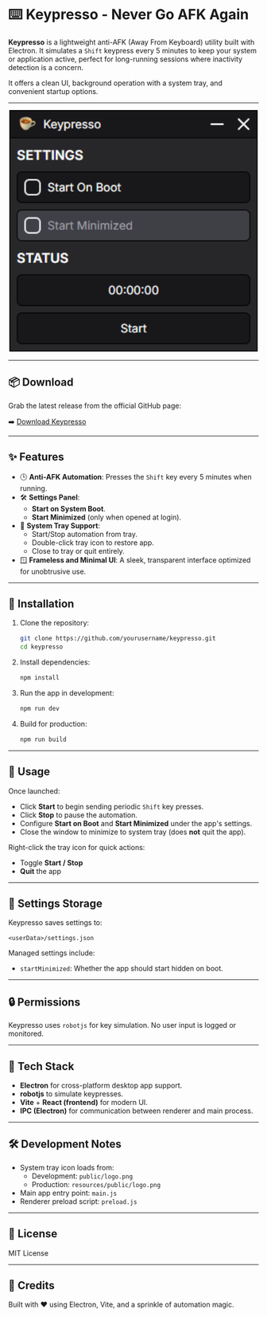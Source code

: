 # ⌨️ Keypresso - Never Go AFK Again

**Keypresso** is a lightweight anti-AFK (Away From Keyboard) utility built with Electron. It simulates a `Shift` keypress every 5 minutes to keep your system or application active, perfect for long-running sessions where inactivity detection is a concern.

It offers a clean UI, background operation with a system tray, and convenient startup options.

---

<p align="center">
  <img src="public/app-screenshot.png" alt="Keypresso Preview" width="500"/>
</p>

---

## 📦 Download

Grab the latest release from the official GitHub page:

➡️ [Download Keypresso](https://github.com/ritztoston/keypresso/releases)

---

## ✨ Features

-   🕒 **Anti-AFK Automation**: Presses the `Shift` key every 5 minutes when running.
-   🛠️ **Settings Panel**:
    -   **Start on System Boot**.
    -   **Start Minimized** (only when opened at login).
-   🧳 **System Tray Support**:
    -   Start/Stop automation from tray.
    -   Double-click tray icon to restore app.
    -   Close to tray or quit entirely.
-   🪟 **Frameless and Minimal UI**: A sleek, transparent interface optimized for unobtrusive use.

---

## 🧰 Installation

1. Clone the repository:

    ```bash
    git clone https://github.com/yourusername/keypresso.git
    cd keypresso
    ```

2. Install dependencies:

    ```bash
    npm install
    ```

3. Run the app in development:

    ```bash
    npm run dev
    ```

4. Build for production:

    ```bash
    npm run build
    ```

---

## 🚀 Usage

Once launched:

-   Click **Start** to begin sending periodic `Shift` key presses.
-   Click **Stop** to pause the automation.
-   Configure **Start on Boot** and **Start Minimized** under the app's settings.
-   Close the window to minimize to system tray (does **not** quit the app).

Right-click the tray icon for quick actions:

-   Toggle **Start / Stop**
-   **Quit** the app

---

## 📁 Settings Storage

Keypresso saves settings to:

```
<userData>/settings.json
```

Managed settings include:

-   `startMinimized`: Whether the app should start hidden on boot.

---

## 🔒 Permissions

Keypresso uses `robotjs` for key simulation. No user input is logged or monitored.

---

## 🧪 Tech Stack

-   **Electron** for cross-platform desktop app support.
-   **robotjs** to simulate keypresses.
-   **Vite** + **React (frontend)** for modern UI.
-   **IPC (Electron)** for communication between renderer and main process.

---

## 🛠 Development Notes

-   System tray icon loads from:
    -   Development: `public/logo.png`
    -   Production: `resources/public/logo.png`
-   Main app entry point: `main.js`
-   Renderer preload script: `preload.js`

---

## 📜 License

MIT License

---

## 🙌 Credits

Built with ❤️ using Electron, Vite, and a sprinkle of automation magic.
